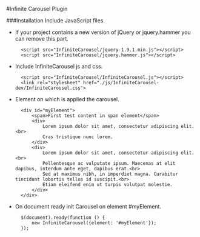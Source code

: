 #Infinite Carousel Plugin

###Installation
Include JavaScript files.

- If your project contains a new version of jQuery or jquery.hammer you can remove this part.

        <script src="InfiniteCarousel/jquery-1.9.1.min.js"></script>
        <script src="InfiniteCarousel/jquery.hammer.js"></script>

- Include InfiniteCarousel js and css.

        <script src="InfiniteCarousel/InfiniteCarousel.js"></script>
        <link rel="stylesheet" href="./js/InfiniteCarousel-dev/InfiniteCarousel.css">
                
- Element on which is applied the carousel.

        <div id="myElement">
            <span>First test content in span element</span>
            <div>
                Lorem ipsum dolor sit amet, consectetur adipiscing elit.<br>
                Cras tristique nunc lorem.
            </div>
            <div>
                Lorem ipsum dolor sit amet, consectetur adipiscing elit.<br>
                Pellentesque ac vulputate ipsum. Maecenas at elit dapibus, interdum ante eget, dapibus erat.<br>
                Sed at maximus nibh, in imperdiet magna. Curabitur tincidunt lobortis tellus id suscipit.<br>
                Etiam eleifend enim ut turpis volutpat molestie.
            </div>
        </div>

- On document ready init Carousel on element #myElement.

        $(document).ready(function () {
            new InfiniteCarousel({element: '#myElement'});
        });
